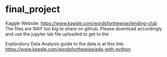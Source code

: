 # final_project

Kaggle  Website: https://www.kaggle.com/wordsforthewise/lending-club
The files are WAY too big to share on github. Please download accordingly and use the jupyter lab file uploaded to get to the


Exploratory Data Analysis guide to the data is at this link: https://www.kaggle.com/wordsforthewise/eda-with-python
